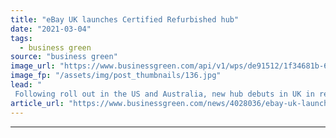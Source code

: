 ```yaml
---
title: "eBay UK launches Certified Refurbished hub"
date: "2021-03-04"
tags: 
  - business green
source: "business green"
image_url: "https://www.businessgreen.com/api/v1/wps/de91512/1f34681b-62c4-4641-977b-c497cbffdc7b/2/ebay-185x114.jpg"
image_fp: "/assets/img/post_thumbnails/136.jpg"
lead: "
 Following roll out in the US and Australia, new hub debuts in UK in response to soaring lockdown demand for refurbished items ..."
article_url: "https://www.businessgreen.com/news/4028036/ebay-uk-launches-certified-refurbished-hub"
---
```


---
